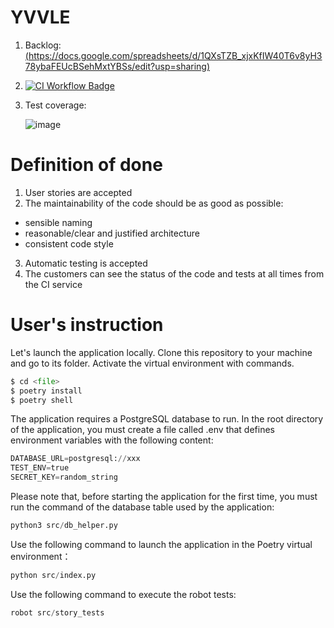 # YVVLE
1. Backlog: [(https://docs.google.com/spreadsheets/d/1QXsTZB_xjxKfIW40T6v8yH378ybaFEUcBSehMxtYBSs/edit?usp=sharing)](https://docs.google.com/spreadsheets/d/1QXsTZB_xjxKfIW40T6v8yH378ybaFEUcBSehMxtYBSs/edit?usp=sharing)
2. [![CI Workflow Badge](https://github.com/imsyc75/YVVLE/workflows/CI/badge.svg)](https://github.com/imsyc75/YVVLE/actions)
3. Test coverage:
   
   ![image](https://github.com/user-attachments/assets/64a43875-aab0-4d7a-984d-e7443067c0bf)

# Definition of done
1. User stories are accepted
2. The maintainability of the code should be as good as possible:
- sensible naming
- reasonable/clear and justified architecture
- consistent code style 
3. Automatic testing is accepted
4. The customers can see the status of the code and tests at all times from the CI service

# User's instruction
Let's launch the application locally. Clone this repository to your machine and go to its folder. Activate the virtual environment with commands.
```python
$ cd <file>
$ poetry install
$ poetry shell
```
The application requires a PostgreSQL database to run. In the root directory of the application, you must create a file called .env that defines environment variables with the following content:
```python
DATABASE_URL=postgresql://xxx
TEST_ENV=true
SECRET_KEY=random_string
```

Please note that, before starting the application for the first time, you must run the command of the database table used by the application:
```python
python3 src/db_helper.py
```

Use the following command to launch the application in the Poetry virtual environment：
```python
python src/index.py
```

Use the following command to execute the robot tests:
```python
robot src/story_tests
```




